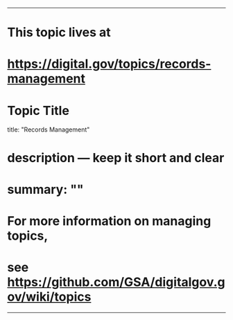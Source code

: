 
---
# This topic lives at
# https://digital.gov/topics/records-management

# Topic Title
title: "Records Management"

# description — keep it short and clear
# summary: ""


# For more information on managing topics,
# see https://github.com/GSA/digitalgov.gov/wiki/topics
---